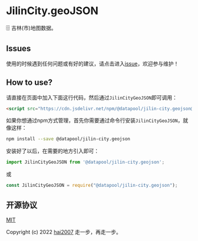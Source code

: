 # JilinCity.geoJSON
🗄️ 吉林(市)地图数据。

## Issues
使用的时候遇到任何问题或有好的建议，请点击进入[issue](https://github.com/hai2007/datapool/issues)，欢迎参与维护！

## How to use?

请直接在页面中加入下面这行代码，然后通过```JilinCityGeoJSON```即可调用：

```html
<script src="https://cdn.jsdelivr.net/npm/@datapool/jilin-city.geojson@1"></script>
```

如果你想通过npm方式管理，首先你需要通过命令行安装``````JilinCityGeoJSON``````，就像这样：

```bash
npm install --save @datapool/jilin-city.geojson
```

安装好了以后，在需要的地方引入即可：

```js
import JilinCityGeoJSON from '@datapool/jilin-city.geojson';
```

或

```js
const JilinCityGeoJSON = require("@datapool/jilin-city.geojson");
```

开源协议
---------------------------------------
[MIT](https://github.com/hai2007/datapool/blob/master/LICENSE)

Copyright (c) 2022 [hai2007](https://hai2007.gitee.io/sweethome/) 走一步，再走一步。
